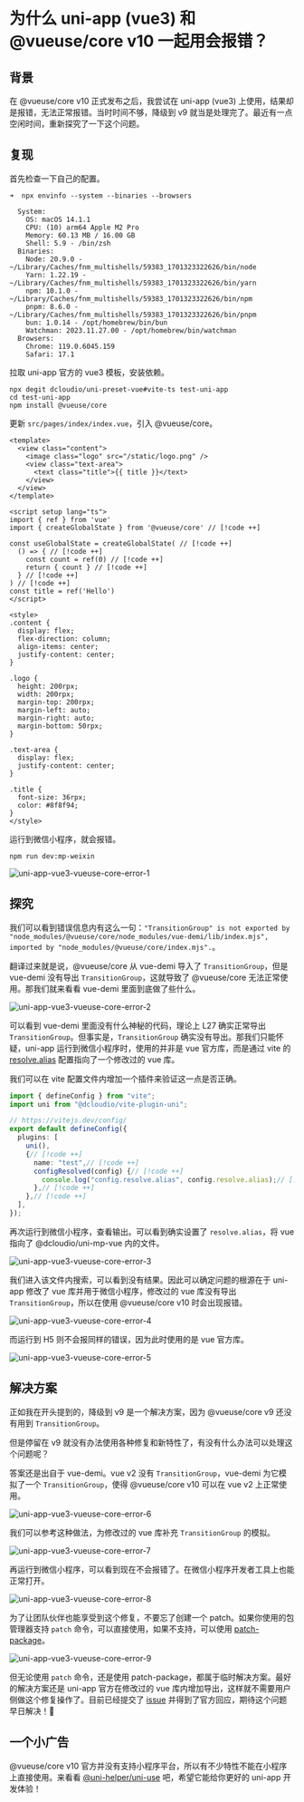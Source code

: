 # 为什么 uni-app (vue3) 和 @vueuse/core v10 一起用会报错？

## 背景

在 @vueuse/core v10 正式发布之后，我尝试在 uni-app (vue3) 上使用，结果却是报错，无法正常报错。当时时间不够，降级到 v9 就当是处理完了。最近有一点空闲时间，重新探究了一下这个问题。

## 复现

首先检查一下自己的配置。

```shell
➜  npx envinfo --system --binaries --browsers

  System:
    OS: macOS 14.1.1
    CPU: (10) arm64 Apple M2 Pro
    Memory: 60.13 MB / 16.00 GB
    Shell: 5.9 - /bin/zsh
  Binaries:
    Node: 20.9.0 - ~/Library/Caches/fnm_multishells/59383_1701323322626/bin/node
    Yarn: 1.22.19 - ~/Library/Caches/fnm_multishells/59383_1701323322626/bin/yarn
    npm: 10.1.0 - ~/Library/Caches/fnm_multishells/59383_1701323322626/bin/npm
    pnpm: 8.6.0 - ~/Library/Caches/fnm_multishells/59383_1701323322626/bin/pnpm
    bun: 1.0.14 - /opt/homebrew/bin/bun
    Watchman: 2023.11.27.00 - /opt/homebrew/bin/watchman
  Browsers:
    Chrome: 119.0.6045.159
    Safari: 17.1

```

拉取 uni-app 官方的 vue3 模板，安装依赖。

```shell
npx degit dcloudio/uni-preset-vue#vite-ts test-uni-app
cd test-uni-app
npm install @vueuse/core
```

更新 `src/pages/index/index.vue`，引入 @vueuse/core。

```vue
<template>
  <view class="content">
    <image class="logo" src="/static/logo.png" />
    <view class="text-area">
      <text class="title">{{ title }}</text>
    </view>
  </view>
</template>

<script setup lang="ts">
import { ref } from 'vue'
import { createGlobalState } from '@vueuse/core' // [!code ++]

const useGlobalState = createGlobalState( // [!code ++]
  () => { // [!code ++]
    const count = ref(0) // [!code ++]
    return { count } // [!code ++]
  } // [!code ++]
) // [!code ++]
const title = ref('Hello')
</script>

<style>
.content {
  display: flex;
  flex-direction: column;
  align-items: center;
  justify-content: center;
}

.logo {
  height: 200rpx;
  width: 200rpx;
  margin-top: 200rpx;
  margin-left: auto;
  margin-right: auto;
  margin-bottom: 50rpx;
}

.text-area {
  display: flex;
  justify-content: center;
}

.title {
  font-size: 36rpx;
  color: #8f8f94;
}
</style>

```

运行到微信小程序，就会报错。

```shell
npm run dev:mp-weixin
```

![uni-app-vue3-vueuse-core-error-1](uni-app-vue3-vueuse-core-error-1.png)

## 探究

我们可以看到错误信息内有这么一句：`"TransitionGroup" is not exported by "node_modules/@vueuse/core/node_modules/vue-demi/lib/index.mjs", imported by "node_modules/@vueuse/core/index.mjs".`。

翻译过来就是说，@vueuse/core 从 vue-demi 导入了 `TransitionGroup`，但是 vue-demi 没有导出 `TransitionGroup`，这就导致了 @vueuse/core 无法正常使用。那我们就来看看 vue-demi 里面到底做了些什么。

![uni-app-vue3-vueuse-core-error-2](uni-app-vue3-vueuse-core-error-2.png)

可以看到 vue-demi 里面没有什么神秘的代码，理论上 L27 确实正常导出 `TransitionGroup`。但事实是，`TransitionGroup` 确实没有导出。那我们只能怀疑，uni-app 运行到微信小程序时，使用的并非是 vue 官方库，而是通过 vite 的 [resolve.alias](https://cn.vitejs.dev/config/shared-options.html#resolve-alias) 配置指向了一个修改过的 vue 库。

我们可以在 vite 配置文件内增加一个插件来验证这一点是否正确。

```typescript
import { defineConfig } from "vite";
import uni from "@dcloudio/vite-plugin-uni";

// https://vitejs.dev/config/
export default defineConfig({
  plugins: [
    uni(),
    {// [!code ++]
      name: "test",// [!code ++]
      configResolved(config) {// [!code ++]
        console.log("config.resolve.alias", config.resolve.alias);// [!code ++]
      },// [!code ++]
    },// [!code ++]
  ],
});

```

再次运行到微信小程序，查看输出。可以看到确实设置了 `resolve.alias`，将 vue 指向了 @dcloudio/uni-mp-vue 内的文件。

![uni-app-vue3-vueuse-core-error-3](uni-app-vue3-vueuse-core-error-3.png)

我们进入该文件内搜索，可以看到没有结果。因此可以确定问题的根源在于 uni-app 修改了 vue 库并用于微信小程序，修改过的 vue 库没有导出 `TransitionGroup`，所以在使用 @vueuse/core v10 时会出现报错。

![uni-app-vue3-vueuse-core-error-4](uni-app-vue3-vueuse-core-error-4.png)

而运行到 H5 则不会报同样的错误，因为此时使用的是 vue 官方库。

![uni-app-vue3-vueuse-core-error-5](uni-app-vue3-vueuse-core-error-5.png)

## 解决方案

正如我在开头提到的，降级到 v9 是一个解决方案，因为 @vueuse/core v9 还没有用到 `TransitionGroup`。

但是停留在 v9 就没有办法使用各种修复和新特性了，有没有什么办法可以处理这个问题呢？

答案还是出自于 vue-demi。vue v2 没有 `TransitionGroup`，vue-demi 为它模拟了一个 `TransitionGroup`，使得 @vueuse/core v10 可以在 vue v2 上正常使用。

![uni-app-vue3-vueuse-core-error-6](uni-app-vue3-vueuse-core-error-6.png)

我们可以参考这种做法，为修改过的 vue 库补充 `TransitionGroup` 的模拟。

![uni-app-vue3-vueuse-core-error-7](uni-app-vue3-vueuse-core-error-7.png)

再运行到微信小程序，可以看到现在不会报错了。在微信小程序开发者工具上也能正常打开。

![uni-app-vue3-vueuse-core-error-8](uni-app-vue3-vueuse-core-error-8.png)

为了让团队伙伴也能享受到这个修复，不要忘了创建一个 patch。如果你使用的包管理器支持 `patch` 命令，可以直接使用，如果不支持，可以使用 [patch-package](https://github.com/ds300/patch-package)。

![uni-app-vue3-vueuse-core-error-9](uni-app-vue3-vueuse-core-error-9.png)

但无论使用 `patch` 命令，还是使用 patch-package，都属于临时解决方案。最好的解决方案还是 uni-app 官方在修改过的 vue 库内增加导出，这样就不需要用户侧做这个修复操作了。目前已经提交了 [issue](https://github.com/dcloudio/uni-app/issues/4604) 并得到了官方回应，期待这个问题早日解决！🙏

## 一个小广告

@vueuse/core v10 官方并没有支持小程序平台，所以有不少特性不能在小程序上直接使用。来看看 [@uni-helper/uni-use](https://github.com/uni-helper/uni-use) 吧，希望它能给你更好的 uni-app 开发体验！
